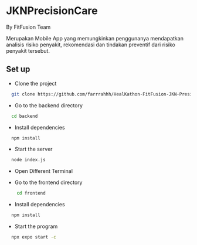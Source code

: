 
# JKNPrecisionCare

By FitFusion Team

Merupakan Mobile App yang memungkinkan penggunanya mendapatkan analisis risiko penyakit, rekomendasi dan tindakan preventif dari risiko penyakit tersebut.
 



## Set up 

- Clone the project

```bash
  git clone https://github.com/farrrahhh/HealKathon-FitFusion-JKN-PresicionCare.git
```

- Go to the backend directory

```bash
  cd backend
```

- Install dependencies

```bash
  npm install
```

- Start the server

```bash
  node index.js
```

- Open Different Terminal


- Go to the frontend directory
```bash
    cd frontend
```

- Install dependencies

```bash
  npm install
```

- Start the program

```bash
  npx expo start -c
```
